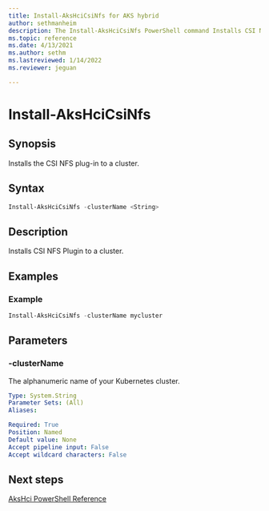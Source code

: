 ```yaml
---
title: Install-AksHciCsiNfs for AKS hybrid
author: sethmanheim
description: The Install-AksHciCsiNfs PowerShell command Installs CSI NFS Plugin to a cluster
ms.topic: reference
ms.date: 4/13/2021
ms.author: sethm 
ms.lastreviewed: 1/14/2022
ms.reviewer: jeguan

---
```


# Install-AksHciCsiNfs

## Synopsis
Installs the CSI NFS plug-in to a cluster.

## Syntax

```powershell
Install-AksHciCsiNfs -clusterName <String>                       
```

## Description
Installs CSI NFS Plugin to a cluster.

## Examples

### Example

```PowerShell
Install-AksHciCsiNfs -clusterName mycluster
```

## Parameters

### -clusterName
The alphanumeric name of your Kubernetes cluster.

```yaml
Type: System.String
Parameter Sets: (All)
Aliases:

Required: True
Position: Named
Default value: None
Accept pipeline input: False
Accept wildcard characters: False
```
## Next steps

[AksHci PowerShell Reference](index.md)